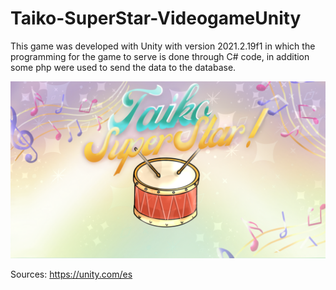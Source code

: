 # Taiko-SuperStar-VideogameUnity
 
 This game was developed with Unity with version 2021.2.19f1 in which the programming for the game to 
 serve is done through C# code, in addition some php were used to send the data to the database.
 
 <img src="menu.PNG" alt="My cool logo"/>


Sources: https://unity.com/es


